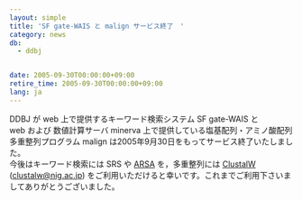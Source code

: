 ```yaml
---
layout: simple
title: 'SF gate-WAIS と malign サービス終了　'
category: news
db:
  - ddbj


date: 2005-09-30T00:00:00+09:00
retire_time: 2005-09-30T00:00:00+09:00
lang: ja
---
```


DDBJ が web 上で提供するキーワード検索システム SF gate-WAIS と<br> web および 数値計算サーバ minerva 上で提供している塩基配列・アミノ酸配列多重整列プログラム malign は2005年9月30日をもってサービス終了いたしました。<br>今後はキーワード検索には SRS や <a href="http://arsa.ddbj.nig.ac.jp/top-j.html">ARSA</a> を，多重整列には <a href="http://clustalw.ddbj.nig.ac.jp/top-j.html">ClustalW</a> (clustalw@nig.ac.jp) をご利用いただけると幸いです。これまでご利用下さいましてありがとうございました。
